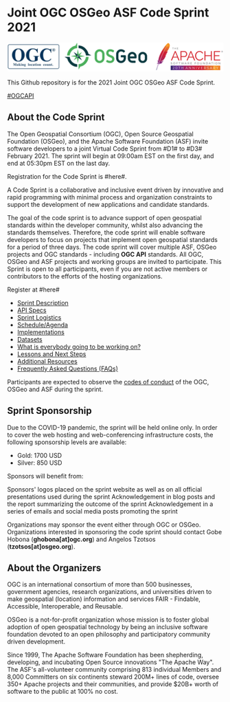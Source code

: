 # Joint OGC OSGeo ASF Code Sprint 2021

![logos](/images/logos.png)

This Github repository is for the 2021 Joint OGC OSGeo ASF Code Sprint.

[#OGCAPI](https://twitter.com/hashtag/OGCAPI)


About the Code Sprint
----------------

The Open Geospatial Consortium (OGC), Open Source Geospatial Foundation (OSGeo), and the Apache Software Foundation (ASF) invite software developers to a joint Virtual Code Sprint from #D1# to #D3# February 2021. The sprint will begin at 09:00am EST on the first day, and end at 05:30pm EST on the last day.

Registration for the Code Sprint is #here#.

A Code Sprint is a collaborative and inclusive event driven by innovative and rapid programming with minimal process and organization constraints to support the development of new applications and candidate standards.

The goal of the code sprint is to advance support of open geospatial standards within the developer community, whilst also advancing the standards themselves. Therefore, the code sprint will enable software developers to focus on projects that implement open geospatial standards for a period of three days. The code sprint will cover multiple ASF, OSGeo projects and OGC standards - including **OGC API** standards. All OGC, OSGeo and ASF projects and working groups are invited to participate. This Sprint is open to all participants, even if you are not active members or contributors to the efforts of the hosting organizations.


Register at #here#


* [Sprint Description](./about.adoc)
* [API Specs](./specs.adoc)
* [Sprint Logistics](./logistics.adoc)
* [Schedule/Agenda](./agenda.adoc)
* [Implementations](./implementations.adoc)
* [Datasets](./Shared_Datasets/README.md)
* [What is everybody going to be working on?](https://github.com/opengeospatial/joint-ogc-osgeo-asf-sprint-2021/issues/1)
* [Lessons and Next Steps](./lessonsAndNextSteps.adoc)
* [Additional Resources](./additionalResources.adoc)
* [Frequently Asked Questions (FAQs)](./FAQ.adoc)


Participants are expected to observe the [codes of conduct](/conduct.adoc) of the OGC, OSGeo and ASF during the sprint.

Sprint Sponsorship
----------------

Due to the COVID-19 pandemic, the sprint will be held online only. In order to cover the web hosting and web-conferencing infrastructure costs, the following sponsorship levels are available:

* Gold: 1700 USD
* Silver: 850 USD

Sponsors will benefit from:

Sponsors' logos placed on the sprint website as well as on all official presentations used during the sprint
Acknowledgement in blog posts and the report summarizing the outcome of the sprint
Acknowledgement in a series of emails and social media posts promoting the sprint

Organizations may sponsor the event either through OGC or OSGeo. Organizations interested in sponsoring the code sprint should contact Gobe Hobona (**ghobona[at]ogc.org**) and Angelos Tzotsos (**tzotsos[at]osgeo.org**).

About the Organizers
----------------

OGC is an international consortium of more than 500 businesses, government agencies, research organizations, and universities driven to make geospatial (location) information and services FAIR - Findable, Accessible, Interoperable, and Reusable.

OSGeo is a not-for-profit organization whose mission is to foster global adoption of open geospatial technology by being an inclusive software foundation devoted to an open philosophy and participatory community driven development.

Since 1999, The Apache Software Foundation has been shepherding, developing, and incubating Open Source innovations "The Apache Way". The ASF's all-volunteer community comprising 813 individual Members and 8,000 Committers on six continents steward 200M+ lines of code, oversee 350+ Apache projects and their communities, and provide $20B+ worth of software to the public at 100% no cost.

